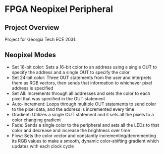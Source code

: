 # FPGA Neopixel Peripheral

## Project Overview
Project for Georgia Tech ECE 2031.

## Neopixel Modes
- Set 16-bit color: Sets a 16-bit color to an address using a single OUT to specify the address and a single OUT to specify the color
- Set 24-bit color: Three OUT statements from the user and interprets them as RGB vectors, then sends that information to whichever pixel address is specified
- Set All: Increments through all addresses and sets the color to each pixel that was specified in the OUT statement
- Auto-increment: Loops through multiple OUT statements to send color to the pixel data, and the address is incremented every time
- Gradient: Utilizes a single OUT statement and it sets all the pixels to a color changing gradient
- Fade: Sends a single color to the peripheral and sets all the LEDs to that color and decrease and increase the brightness over time
- Flow: Sets the color vector and constantly incrementing/decrementing its RGB values to make a smooth, dynamic color-shifting gradient which updates with each clock cycle
